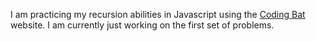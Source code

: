 I am practicing my recursion abilities in Javascript using the [Coding Bat](http://codingbat.com/java/Recursion-1) website. I am currently just working on the first set of problems.
